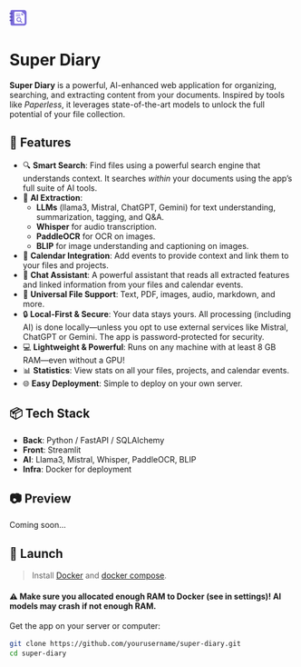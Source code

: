 <img src="front/assets/logo.png" alt="drawing" width="30"/>

# Super Diary
**Super Diary** is a powerful, AI-enhanced web application for organizing, searching, and extracting content from your documents.
Inspired by tools like *Paperless*, it leverages state-of-the-art models to unlock the full potential of your file collection.

## 🚀 Features
- 🔍 **Smart Search**: Find files using a powerful search engine that understands context. It searches *within* your documents using the app’s full suite of AI tools.
- 🧠 **AI Extraction**:
  - **LLMs** (llama3, Mistral, ChatGPT, Gemini) for text understanding, summarization, tagging, and Q&A.
  - **Whisper** for audio transcription.
  - **PaddleOCR** for OCR on images.
  - **BLIP** for image understanding and captioning on images.
- 📅 **Calendar Integration**: Add events to provide context and link them to your files and projects.
- 🤖 **Chat Assistant**: A powerful assistant that reads all extracted features and linked information from your files and calendar events.
- 📂 **Universal File Support**: Text, PDF, images, audio, markdown, and more.
- 🔒 **Local-First & Secure**: Your data stays yours. All processing (including AI) is done locally—unless you opt to use external services like Mistral, ChatGPT or Gemini. The app is password-protected for security.
- 💻 **Lightweight & Powerful**: Runs on any machine with at least 8 GB RAM—even without a GPU!
- 📊 **Statistics**: View stats on all your files, projects, and calendar events.
- 🌐 **Easy Deployment**: Simple to deploy on your own server.

## 📦 Tech Stack
- **Back**: Python / FastAPI / SQLAlchemy
- **Front**: Streamlit
- **AI**: Llama3, Mistral, Whisper, PaddleOCR, BLIP
- **Infra**: Docker for deployment

## 📷 Preview
Coming soon...

## 🚀 Launch
> Install [Docker](https://docs.docker.com/engine/install/) and [docker compose](https://docs.docker.com/compose/install/).
#### ⚠️ Make sure you allocated enough RAM to Docker (see in settings)! AI models may crash if not enough RAM.

Get the app on your server or computer:
```bash
git clone https://github.com/yourusername/super-diary.git
cd super-diary
